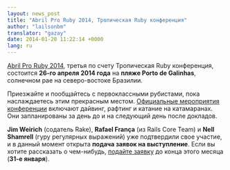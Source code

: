 ```yaml
---
layout: news_post
title: "Abril Pro Ruby 2014, Тропическая Ruby конференция"
author: "lailsonbm"
translator: "gazay"
date: 2014-01-20 11:22:14 +0000
lang: ru
---
```


[Abril Pro Ruby 2014](http://abrilproruby.com/), третья по счету
Тропическая Ruby конференция, состоится **26-го апреля 2014 года** на
**пляже Porto de Galinhas**, солнечном рае на северо-востоке Бразилии.

Приезжайте и пообщайтесь с первоклассными рубистами, пока наслаждаетесь
этим прекрасным местом. [Официальные мероприятия
конференции](http://abrilproruby.com/en/conference/) включают дайвинг,
рафтинг и катание на катамаранах. Они запланированы за день до и на
следующий день после докладов.

**Jim Weirich** (содатель Rake), **Rafael França** (из Rails Core Team)
и **Nell Shamrell** (гуру регулярных выражений) уже подтвердили свое участие,
и в данный момент открыта **подача заявок на выступление**. Если вы
хотите рассказать о чем-нибудь, [подайте заявку](http://cfp.abrilproruby.com/)
до конца этого месяца (**31-е января**).
